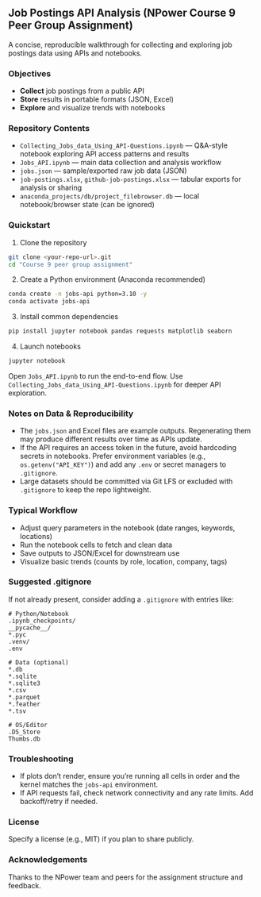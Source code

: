 ## Job Postings API Analysis (NPower Course 9 Peer Group Assignment)

A concise, reproducible walkthrough for collecting and exploring job postings data using APIs and notebooks.

### Objectives
- **Collect** job postings from a public API
- **Store** results in portable formats (JSON, Excel)
- **Explore** and visualize trends with notebooks

### Repository Contents
- `Collecting_Jobs_data_Using_API-Questions.ipynb` — Q&A-style notebook exploring API access patterns and results
- `Jobs_API.ipynb` — main data collection and analysis workflow
- `jobs.json` — sample/exported raw job data (JSON)
- `job-postings.xlsx`, `github-job-postings.xlsx` — tabular exports for analysis or sharing
- `anaconda_projects/db/project_filebrowser.db` — local notebook/browser state (can be ignored)

### Quickstart
1) Clone the repository
```bash
git clone <your-repo-url>.git
cd "Course 9 peer group assignment"
```

2) Create a Python environment (Anaconda recommended)
```bash
conda create -n jobs-api python=3.10 -y
conda activate jobs-api
```

3) Install common dependencies
```bash
pip install jupyter notebook pandas requests matplotlib seaborn
```

4) Launch notebooks
```bash
jupyter notebook
```
Open `Jobs_API.ipynb` to run the end-to-end flow. Use `Collecting_Jobs_data_Using_API-Questions.ipynb` for deeper API exploration.

### Notes on Data & Reproducibility
- The `jobs.json` and Excel files are example outputs. Regenerating them may produce different results over time as APIs update.
- If the API requires an access token in the future, avoid hardcoding secrets in notebooks. Prefer environment variables (e.g., `os.getenv("API_KEY")`) and add any `.env` or secret managers to `.gitignore`.
- Large datasets should be committed via Git LFS or excluded with `.gitignore` to keep the repo lightweight.

### Typical Workflow
- Adjust query parameters in the notebook (date ranges, keywords, locations)
- Run the notebook cells to fetch and clean data
- Save outputs to JSON/Excel for downstream use
- Visualize basic trends (counts by role, location, company, tags)

### Suggested .gitignore
If not already present, consider adding a `.gitignore` with entries like:
```gitignore
# Python/Notebook
.ipynb_checkpoints/
__pycache__/
*.pyc
.venv/
.env

# Data (optional)
*.db
*.sqlite
*.sqlite3
*.csv
*.parquet
*.feather
*.tsv

# OS/Editor
.DS_Store
Thumbs.db
```

### Troubleshooting
- If plots don’t render, ensure you’re running all cells in order and the kernel matches the `jobs-api` environment.
- If API requests fail, check network connectivity and any rate limits. Add backoff/retry if needed.

### License
Specify a license (e.g., MIT) if you plan to share publicly.

### Acknowledgements
Thanks to the NPower team and peers for the assignment structure and feedback.
